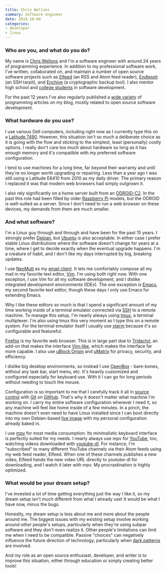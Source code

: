 ```yaml
---
title: Chris Wellons
summary: Software engineer
date: 2019-10-04
categories:
- developer 
- linux
---
```


### Who are you, and what do you do?

My name is [Chris Wellons](https://nullprogram.com/ "Chris' website.") and I'm a software engineer with around 24 years of programming experience. In addition to my professional software work, I've written, collaborated on, and maintain a number of open source software projects such as [Elfeed][] (an RSS and Atom feed reader), [Endlessh][] (an SSH tarpit), and [Enchive][] (a cryptographic backup tool). I also mentor high school and [college students](https://nullprogram.com/blog/2016/09/02/ "Chris' post about being a high school mentor.") in software development.

For the past 12 years I've also regularly published a [wide variety](https://nullprogram.com/index/ "A list of Chris' posts on his website.") of programming articles on my blog, mostly related to open source software development.

### What hardware do you use?

I use various Dell computers, including right now as I currently type this on a [Latitude 7490][latitude-7490]. However, this situation isn't so much a deliberate choice as it is going with the flow and sticking to the simplest, least (personally) costly options. I really don't care too much about hardware so long as it has enough memory and it's compatible with my preferred software configuration.

I tend to use machines for a long time, far beyond their warranty and until they're no longer worth upgrading or repairing. Less than a year ago I was still using a Latitude E6410 from 2010 as my daily driver. The primary reason I replaced it was that modern web browsers had simply outgrown it.

I also rely significantly on a home server built from an [ODROID-C2][]. In the past this role had been filled by older [Raspberry Pi][raspberry-pi] models, but the ODROID is well-suited as a server. Since I don't need to run a web browser on these devices, my demands from them are much smaller.

### And what software?

I'm a Linux guy through and through and have been for the past 15 years. I strongly prefer [Debian][], but [Ubuntu][] is also acceptable. In either case I prefer stable Linux distributions where the software doesn't change for years at a time, where I get to decide exactly when the eventual upgrade happens. I'm a creature of habit, and I don't like my days interrupted by big, breaking updates.

I use [NeoMutt][] as my [email client](https://nullprogram.com/blog/2017/06/15/ "Chris' post about switching to Mutt."). It lets me comfortably compose all my mail in my favorite text editor, [Vim][]. I'm using both right now. With one exception, I use Vim for all my software development, and I dislike integrated development environments (IDEs). The one exception is [Emacs][], my second favorite text editor, though these days I only use Emacs for extending Emacs.

Why I like these editors so much is that I spend a significant amount of my time working inside of a terminal emulator connected via [SSH][openssh] to a remote machine. To manage this setup, I'm nearly always using [tmux][], a terminal multiplexer. I'm also using tmux this very moment as I type this on a remote system. For the terminal emulator itself I usually use [xterm][] because it's so configurable and featureful.

[Firefox][] is my favorite web browser. This is in large part due to [Tridactyl][], an add-on that makes the interface [Vim-like](https://nullprogram.com/blog/2018/09/20/ "Chris' article about switching to Tridactyl."), which makes the interface far more capable. I also use [uBlock Origin][ublock-origin] and [uMatrix][] for privacy, security, and efficiency.

I dislike big desktop environments, so instead I use [OpenBox][] - bare-bones, without any task bar, start menu, etc. It's heavily customized and configured especially for keyboard use. With it I can go for long periods without needing to touch the mouse.

Configuration is so important to me that I carefully track it all in [source control](https://github.com/skeeto/dotfiles "Chris' dotfiles on GitHub.") with [Git][] on [GitHub][]. That's why it doesn't matter what machine I'm working on. I carry my entire software configuration wherever I need it, so any machine will feel like home inside of a few minutes. In a pinch, the machine doesn't even need to have Linux installed since I can boot directly into my own Debian-based [live image](https://github.com/skeeto/live-dev-env "Chris' live development environment setup on GitHub.") with my personal configuration already baked in.

I use [mpv][] for most media consumption. Its minimalistic keyboard interface is perfectly suited for my needs. I nearly always use mpv for [YouTube][], too, watching videos downloaded with [youtube-dl][]. For instance, I'm "subscribed" to many different YouTube channels via their Atom feeds using my web feed reader, Elfeed. When one of these channels publishes a new video, Elfeed hands the new video URL directly to youtube-dl for downloading, and I watch it later with mpv. My procrastination is highly optimized.

### What would be your dream setup?

I've invested a lot of time getting everything just the way I like it, so my dream setup isn't much different from what I already use! It would be what I have now, minus the bugs.

Honestly, my dream setup is less about me and more about the people around me. The biggest issues with my existing setup involve working around *other* people's setups, particularly when they're using subpar software and they don't even realize it. Other people's limitations can limit me when I need to be compatible. Passive "choices" can negatively influence the future direction of technology, particularly when [dark patterns](https://www.darkpatterns.org/ "A website explaining dark patterns.") are involved.

And my role as an open source enthusiast, developer, and writer is to improve this situation, either through education or simply creating better tools!

[debian]: https://www.debian.org/ "A Linux distribution."
[elfeed]: https://github.com/skeeto/elfeed "An Emacs feed reader."
[emacs]: http://www.gnu.org/software/emacs/ "An extensible, customizable, free/libre text editor — and more."
[enchive]: https://github.com/skeeto/enchive "A tool for encrypting files."
[endlessh]: https://github.com/skeeto/endlessh "An SSH tarpit."
[firefox]: https://www.mozilla.org/en-US/firefox/new/ "A cross-platform open-source web browser."
[git]: https://git-scm.com/ "A version control system."
[github]: https://github.com/ "A Git code repository service."
[latitude-7490]: https://www.dell.com/en-us/shop/dell-laptops-and-notebooks/latitude-7490-business-laptop/spd/latitude-14-7490-laptop "A 14 inch PC laptop."
[mpv]: https://mpv.io/ "A cross-platform media player."
[neomutt]: https://neomutt.org/ "A command line email client."
[odroid-c2]: https://en.wikipedia.org/wiki/ODROID "A single board computer."
[openbox]: http://openbox.org/wiki/Main_Page "A window manager for *nix."
[openssh]: http://www.openssh.com/ "A popular collection of SSH tools."
[raspberry-pi]: https://en.wikipedia.org/wiki/Raspberry_Pi "A single-board hackable computer."
[tmux]: https://sourceforge.net/projects/tmux.mirror/ "A terminal multiplexer, similar to screen."
[tridactyl]: https://github.com/tridactyl/tridactyl "A Firefox extension allowing Vim-like hotkeys."
[ublock-origin]: https://en.wikipedia.org/wiki/UBlock_Origin "A browser extension for blocking elements on the web."
[ubuntu]: https://ubuntu.com/ "A Unix distribution."
[umatrix]: https://github.com/gorhill/uMatrix "A browser extension for filtering request types."
[vim]: https://www.vim.org/ "A command-line text editor."
[xterm]: https://en.wikipedia.org/wiki/Xterm "Terminal software for the X Window System."
[youtube-dl]: https://rg3.github.io/youtube-dl/ "A command-line tool for downloading videos from YouTube etc."
[youtube]: https://www.youtube.com/ "A web site for watching 80's TV commercials and bad mashups."

